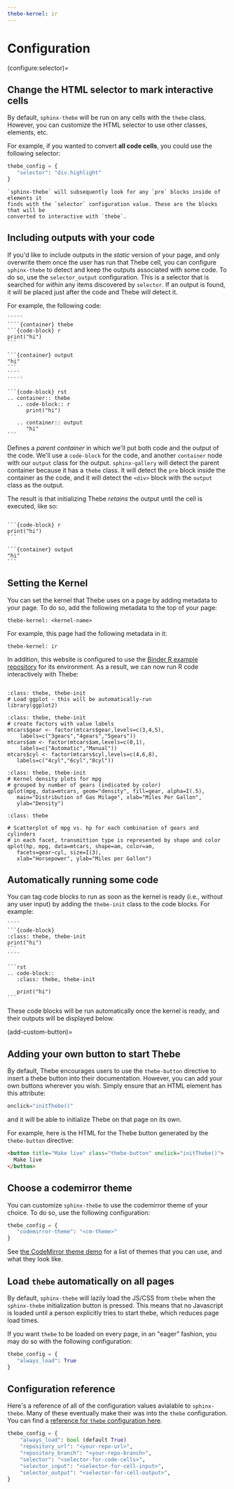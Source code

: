 ```yaml
---
thebe-kernel: ir
---
```


# Configuration

(configure:selector)=
## Change the HTML selector to mark interactive cells

By default, `sphinx-thebe` will be run on any cells with the `thebe` class.
However, you can customize the HTML selector to use other classes, elements, etc.

For example, if you wanted to convert **all code cells**, you could use the following
selector:

```python
thebe_config = {
   "selector": "div.highlight"
}
```

```{note}
`sphinx-thebe` will subsequently look for any `pre` blocks inside of elements it
finds with the `selector` configuration value. These are the blocks that will be
converted to interactive with `thebe`.
```

## Including outputs with your code

If you'd like to include outputs in the *static* version of your page, and only
overwrite them once the user has run that Thebe cell, you can configure `sphinx-thebe`
to detect and keep the outputs associated with some code. To do so, use
the `selector_output` configuration. This is a selector that is searched for *within* any
items discovered by `selector`. If an output is found, it will be placed just after the
code and Thebe will detect it.

For example, the following code:

``````{tabbed} MyST Markdown
`````
````{container} thebe
```{code-block} r
print("hi")
```

```{container} output
"hi"
```
````
`````
``````

``````{tabbed} reStructuredText
```{code-block} rst
.. container:: thebe
   .. code-block:: r
      print("hi")

   .. container:: output
      "hi"
```
``````

Defines a *parent container* in which we'll put both code and the output of the
code. We'll use a `code-block` for the code, and another `container` node with our
`output` class for the output. `sphinx-gallery` will detect the parent container because
it has a `thebe` class. It will detect the `pre` block inside the container as the
code, and it will detect the `<div>` block with the `output` class as the output.

The result is that initializing Thebe *retains* the output until the cell is
executed, like so:

```{thebe-button}
```

````{container} thebe
```{code-block} r
print("hi")
```

```{container} output
"hi"
```
````

## Setting the Kernel

You can set the kernel that Thebe uses on a page by adding metadata to your
page. To do so, add the following metadata to the top of your page:

```
thebe-kernel: <kernel-name>
```

For example, this page had the following metadata in it:

```
thebe-kernel: ir
```

In addition, this website is configured to use the [Binder R example repository](https://github.com/binder-examples/r)
for its environment. As a result, we can now run R code interactively with Thebe:


```{thebe-button} Launch thebe in R
```

```{code-block}
:class: thebe, thebe-init
# Load ggplot - this will be automatically-run
library(ggplot2)
```

```{code-block}
:class: thebe, thebe-init
# create factors with value labels
mtcars$gear <- factor(mtcars$gear,levels=c(3,4,5),
  	labels=c("3gears","4gears","5gears"))
mtcars$am <- factor(mtcars$am,levels=c(0,1),
  	labels=c("Automatic","Manual"))
mtcars$cyl <- factor(mtcars$cyl,levels=c(4,6,8),
   labels=c("4cyl","6cyl","8cyl"))
```

```{code-block}
:class: thebe, thebe-init
# Kernel density plots for mpg
# grouped by number of gears (indicated by color)
qplot(mpg, data=mtcars, geom="density", fill=gear, alpha=I(.5),
   main="Distribution of Gas Milage", xlab="Miles Per Gallon",
   ylab="Density")
```

```{code-block}
:class: thebe

# Scatterplot of mpg vs. hp for each combination of gears and cylinders
# in each facet, transmittion type is represented by shape and color
qplot(hp, mpg, data=mtcars, shape=am, color=am,
   facets=gear~cyl, size=I(3),
   xlab="Horsepower", ylab="Miles per Gallon")
```

## Automatically running some code

You can tag code blocks to run as soon as the kernel is ready (i.e., without any user input)
by adding the `thebe-init` class to the code blocks. For example:

`````{tabbed} MyST Markdown
````
```{code-block}
:class: thebe, thebe-init
print("hi")
```
````
`````
`````{tabbed} reStructuredText
```rst
.. code-block::
   :class: thebe, thebe-init
   
   print("hi")
```
`````

These code blocks will be run automatically once the kernel is ready, and their outputs
will be displayed below.


(add-custom-button)=
## Adding your own button to start Thebe

By default, Thebe encourages users to use the `thebe-button` directive to
insert a thebe button into their documentation. However, you can add your own
buttons wherever you wish. Simply ensure that an HTML element has this attribute:

```js
onclick="initThebe()"
```

and it will be able to initialize Thebe on that page on its own.

For example, here is the HTML for the Thebe button generated by the `thebe-button`
directive:

```html
<button title="Make live" class="thebe-button" onclick="initThebe()">
  Make live
</button>
```

## Choose a codemirror theme

You can customize `sphinx-thebe` to use the codemirror theme of your choice.
To do so, use the following configuration:

```python
thebe_config = {
   "codemirror-theme": "<cm-theme>"
}
```

See [the CodeMirror theme demo](https://codemirror.net/demo/theme.html) for a list
of themes that you can use, and what they look like.

## Load `thebe` automatically on all pages

By default, `sphinx-thebe` will lazily load the JS/CSS from `thebe` when the `sphinx-thebe` initialization button is pressed.
This means that no Javascript is loaded until a person explicitly tries to start thebe, which reduces page load times.

If you want `thebe` to be loaded on every page, in an "eager" fashion, you may do so with the following configuration:

```python
thebe_config = {
   "always_load": True
}
```

## Configuration reference

Here's a reference of all of the configuration values avialable to `sphinx-thebe`.
Many of these eventually make their was into the `thebe` configuration. You can
find a [reference for `thebe` configuration here](https://thebe.readthedocs.io/en/latest/config_reference.html).

```python
thebe_config = {
    "always_load": bool (default True)
    "repository_url": "<your-repo-url>",
    "repository_branch": "<your-repo-branch>",
    "selector": "<selector-for-code-cells>",
    "selector_input": "<selector-for-cell-input>",
    "selector_output": "<selector-for-cell-output>",
}
```
